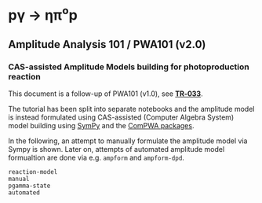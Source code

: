 # pγ → ηπ⁰p

## Amplitude Analysis 101 / PWA101 (v2.0)

### CAS-assisted Amplitude Models building for photoproduction reaction

This document is a follow-up of PWA101 (v1.0), see **[TR&#8209;033](https://compwa.github.io/report/033)**.

The tutorial has been split into separate notebooks and the amplitude model is instead formulated using CAS-assisted (Computer Algebra System) model building using [SymPy](https://www.sympy.org/) and the [ComPWA packages](https://compwa.github.io/).

In the following, an attempt to manually formulate the amplitude model via Sympy is shown.
Later on, attempts of automated amplitude model formualtion are done via e.g. `ampform` and `ampform-dpd`.

```{toctree}
reaction-model
manual
pgamma-state
automated
```
